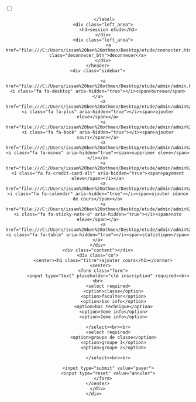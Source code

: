 <!DOCTYPE html>
<html lang="en">
<head>
    <meta charset="UTF-8">
    <meta name="viewport" content="width=device-width, initial-scale=1.0">
    <link rel="stylesheet" href="admin.css">
    <link rel="stylesheet" href="https://cdnjs.cloudflare.com/ajax/libs/font-awesome/5.15.1/css/all.min.css">
    <link rel="stylesheet" href="https://cdnjs.cloudflare.com/ajax/libs/font-awesome/5.15.1/css/brands.min.css">
    <title>session admin payement eleve</title>
</head>
<body>
<div>
    <input type="checkbox" id="check">
    <header>
        <label for="check">
            <i class="fa fa-bars" aria-hidden="true" id="sidebar_btn"></i>

         </label>
        <div class="left_area">
            <h3>session etude</h3>
        </div>
        <div class="left_area">
            <a href="file:///C:/Users/issam%20ben%20othmen/Desktop/etude/connecter.html#" class="deconnecer_btn">deconnecer</a>
        </div>
    </header>
    <div class="sidebar">
      
        <a href="file:///C:/Users/issam%20ben%20othmen/Desktop/etude/admin/admin.html"><i class="fa fa-desktop" aria-hidden="true"></i><span>bureau</span></a>
        <a href="file:///C:/Users/issam%20ben%20othmen/Desktop/etude/admin/admin%20ajouter%20eleve.html"><i class="fa fa-plus" aria-hidden="true"></i><span>ajouter eleve</span></a>
        <a href="file:///C:/Users/issam%20ben%20othmen/Desktop/etude/admin/admin%20ajouter%20cours.html"><i class="fa fa-book" aria-hidden="true"></i><span>ajouter cours</span></a>
        <a href="file:///C:/Users/issam%20ben%20othmen/Desktop/etude/admin/admin%20suprimer%20eleve.html"><i class="fa fa-minus" aria-hidden="true"><span>supprimer eleve</span></i></a>
        <a href="file:///C:/Users/issam%20ben%20othmen/Desktop/etude/admin/admin%20payement%20eleve.html"><i class="fa fa-credit-card-alt" aria-hidden="true"><span>payement eleve</span></i></a>
        <a href="file:///C:/Users/issam%20ben%20othmen/Desktop/etude/admin/admin%20ajouter%20s%C3%A9ance.html"><i class="fa fa-calendar" aria-hidden="true"></i><span>ajouter séance de cours</span></a>
        <a href="file:///C:/Users/issam%20ben%20othmen/Desktop/etude/admin/admin%20note%20eleve.html"><i class="fa fa-sticky-note-o" aria-hidden="true"></i><span>note eleve</span></a>
        <a href="file:///C:/Users/issam%20ben%20othmen/Desktop/etude/admin/admin%20statistique.html"><i class="fa fa-table" aria-hidden="true"></i><span>statistique</span></a>
    </div>
    <div class="content"></div>
    <div class="co">
        <center><h1 class="titre">ajouter cours</h1></center>
      <center>
        <form class="form">
            <input type="text" placeholder="clé inscription" required><br><br>
            <select required>
                <option>classe</option>
                <option>faculter</option>
                <option>bac info</option>
                <option>bac technique</option>
                <option>3eme info</option>
                <option>2eme info</option>
                
            </select><br><br>
            <select required>
                <option>groupe de classe</option>
                <option>groupe 1</option>
                <option>groupe 2</option>

            </select><br><br>
           
            <input type="submit" value="payer">
            <input type="reset" value="annuler">
        </form>
    </center>
    </div>
    </div>   
</body>
</html>
